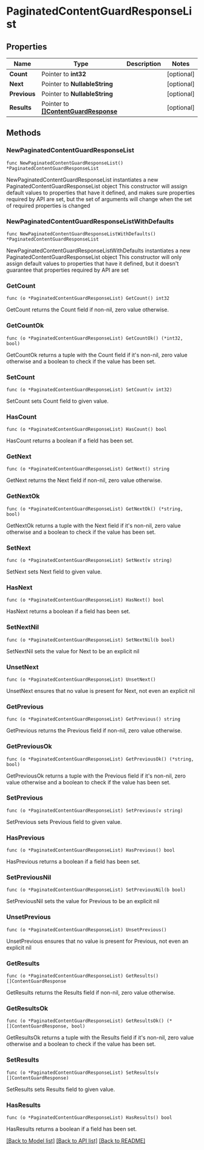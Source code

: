# PaginatedContentGuardResponseList

## Properties

Name | Type | Description | Notes
------------ | ------------- | ------------- | -------------
**Count** | Pointer to **int32** |  | [optional] 
**Next** | Pointer to **NullableString** |  | [optional] 
**Previous** | Pointer to **NullableString** |  | [optional] 
**Results** | Pointer to [**[]ContentGuardResponse**](ContentGuardResponse.md) |  | [optional] 

## Methods

### NewPaginatedContentGuardResponseList

`func NewPaginatedContentGuardResponseList() *PaginatedContentGuardResponseList`

NewPaginatedContentGuardResponseList instantiates a new PaginatedContentGuardResponseList object
This constructor will assign default values to properties that have it defined,
and makes sure properties required by API are set, but the set of arguments
will change when the set of required properties is changed

### NewPaginatedContentGuardResponseListWithDefaults

`func NewPaginatedContentGuardResponseListWithDefaults() *PaginatedContentGuardResponseList`

NewPaginatedContentGuardResponseListWithDefaults instantiates a new PaginatedContentGuardResponseList object
This constructor will only assign default values to properties that have it defined,
but it doesn't guarantee that properties required by API are set

### GetCount

`func (o *PaginatedContentGuardResponseList) GetCount() int32`

GetCount returns the Count field if non-nil, zero value otherwise.

### GetCountOk

`func (o *PaginatedContentGuardResponseList) GetCountOk() (*int32, bool)`

GetCountOk returns a tuple with the Count field if it's non-nil, zero value otherwise
and a boolean to check if the value has been set.

### SetCount

`func (o *PaginatedContentGuardResponseList) SetCount(v int32)`

SetCount sets Count field to given value.

### HasCount

`func (o *PaginatedContentGuardResponseList) HasCount() bool`

HasCount returns a boolean if a field has been set.

### GetNext

`func (o *PaginatedContentGuardResponseList) GetNext() string`

GetNext returns the Next field if non-nil, zero value otherwise.

### GetNextOk

`func (o *PaginatedContentGuardResponseList) GetNextOk() (*string, bool)`

GetNextOk returns a tuple with the Next field if it's non-nil, zero value otherwise
and a boolean to check if the value has been set.

### SetNext

`func (o *PaginatedContentGuardResponseList) SetNext(v string)`

SetNext sets Next field to given value.

### HasNext

`func (o *PaginatedContentGuardResponseList) HasNext() bool`

HasNext returns a boolean if a field has been set.

### SetNextNil

`func (o *PaginatedContentGuardResponseList) SetNextNil(b bool)`

 SetNextNil sets the value for Next to be an explicit nil

### UnsetNext
`func (o *PaginatedContentGuardResponseList) UnsetNext()`

UnsetNext ensures that no value is present for Next, not even an explicit nil
### GetPrevious

`func (o *PaginatedContentGuardResponseList) GetPrevious() string`

GetPrevious returns the Previous field if non-nil, zero value otherwise.

### GetPreviousOk

`func (o *PaginatedContentGuardResponseList) GetPreviousOk() (*string, bool)`

GetPreviousOk returns a tuple with the Previous field if it's non-nil, zero value otherwise
and a boolean to check if the value has been set.

### SetPrevious

`func (o *PaginatedContentGuardResponseList) SetPrevious(v string)`

SetPrevious sets Previous field to given value.

### HasPrevious

`func (o *PaginatedContentGuardResponseList) HasPrevious() bool`

HasPrevious returns a boolean if a field has been set.

### SetPreviousNil

`func (o *PaginatedContentGuardResponseList) SetPreviousNil(b bool)`

 SetPreviousNil sets the value for Previous to be an explicit nil

### UnsetPrevious
`func (o *PaginatedContentGuardResponseList) UnsetPrevious()`

UnsetPrevious ensures that no value is present for Previous, not even an explicit nil
### GetResults

`func (o *PaginatedContentGuardResponseList) GetResults() []ContentGuardResponse`

GetResults returns the Results field if non-nil, zero value otherwise.

### GetResultsOk

`func (o *PaginatedContentGuardResponseList) GetResultsOk() (*[]ContentGuardResponse, bool)`

GetResultsOk returns a tuple with the Results field if it's non-nil, zero value otherwise
and a boolean to check if the value has been set.

### SetResults

`func (o *PaginatedContentGuardResponseList) SetResults(v []ContentGuardResponse)`

SetResults sets Results field to given value.

### HasResults

`func (o *PaginatedContentGuardResponseList) HasResults() bool`

HasResults returns a boolean if a field has been set.


[[Back to Model list]](../README.md#documentation-for-models) [[Back to API list]](../README.md#documentation-for-api-endpoints) [[Back to README]](../README.md)


